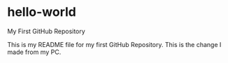 # hello-world
My First GitHub Repository

This is my README file for my first GitHub Repository.
This is the change I made from my PC.
